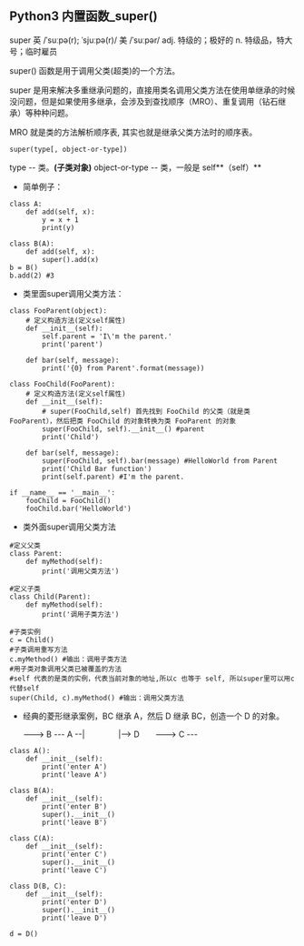 ## Python3 内置函数_super()

super 英 /ˈsuːpə(r); ˈsjuːpə(r)/  美 /ˈsuːpər/ adj. 特级的；极好的 n. 特级品，特大号；临时雇员

super() 函数是用于调用父类(超类)的一个方法。

super 是用来解决多重继承问题的，直接用类名调用父类方法在使用单继承的时候没问题，但是如果使用多继承，会涉及到查找顺序（MRO）、重复调用（钻石继承）等种种问题。

MRO 就是类的方法解析顺序表, 其实也就是继承父类方法时的顺序表。

```
super(type[, object-or-type])
```
type -- 类。**(子类对象)**
object-or-type -- 类，一般是 self**（self）**

* 简单例子：

```
class A:
    def add(self, x):
        y = x + 1
        print(y)

class B(A):
    def add(self, x):
        super().add(x)
b = B()
b.add(2) #3
```

* 类里面super调用父类方法：

```
class FooParent(object):
    # 定义构造方法(定义self属性)
    def __init__(self):
        self.parent = 'I\'m the parent.'
        print('parent')

    def bar(self, message):
        print('{0} from Parent'.format(message))

class FooChild(FooParent):
    # 定义构造方法(定义self属性)
    def __init__(self):
        # super(FooChild,self) 首先找到 FooChild 的父类（就是类 FooParent），然后把类 FooChild 的对象转换为类 FooParent 的对象
        super(FooChild, self).__init__() #parent
        print('Child')

    def bar(self, message):
        super(FooChild, self).bar(message) #HelloWorld from Parent
        print('Child Bar function')
        print(self.parent) #I'm the parent.

if __name__ == '__main__':
    fooChild = FooChild()
    fooChild.bar('HelloWorld')
```

* 类外面super调用父类方法

```
#定义父类
class Parent:
    def myMethod(self):
        print('调用父类方法')

#定义子类
class Child(Parent):
    def myMethod(self):
        print('调用子类方法')

#子类实例
c = Child()
#子类调用重写方法
c.myMethod() #输出：调用子类方法
#用子类对象调用父类已被覆盖的方法
#self 代表的是类的实例，代表当前对象的地址,所以c 也等于 self, 所以super里可以用c代替self
super(Child, c).myMethod() #输出：调用父类方法
```

* 经典的菱形继承案例，BC 继承 A，然后 D 继承 BC，创造一个 D 的对象。

&nbsp;&nbsp;&nbsp;&nbsp;&nbsp;&nbsp;---> B ---
A --|&nbsp;&nbsp;&nbsp;&nbsp;&nbsp;&nbsp;&nbsp;&nbsp;&nbsp;&nbsp;&nbsp;&nbsp;&nbsp;&nbsp;&nbsp;|--> D
&nbsp;&nbsp;&nbsp;&nbsp;&nbsp;&nbsp;---> C ---

```
class A():
    def __init__(self):
        print('enter A')
        print('leave A')

class B(A):
    def __init__(self):
        print('enter B')
        super().__init__()
        print('leave B')

class C(A):
    def __init__(self):
        print('enter C')
        super().__init__()
        print('leave C')

class D(B, C):
    def __init__(self):
        print('enter D')
        super().__init__()
        print('leave D')

d = D()
```